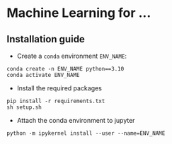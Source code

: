 # Machine Learning for ...
## Installation guide
- Create a `conda` environment `ENV_NAME`: 
```
conda create -n ENV_NAME python==3.10
conda activate ENV_NAME
```
- Install the required packages
```
pip install -r requirements.txt
sh setup.sh
```
- Attach the conda environment to jupyter
```
python -m ipykernel install --user --name=ENV_NAME
```
